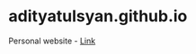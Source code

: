 # adityatulsyan.github.io

Personal website - <a href = "https://adityatulsyan.github.io" target = "_blank">Link</a>
